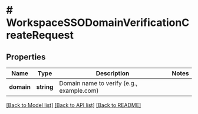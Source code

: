 # # WorkspaceSSODomainVerificationCreateRequest

## Properties

Name | Type | Description | Notes
------------ | ------------- | ------------- | -------------
**domain** | **string** | Domain name to verify (e.g., example.com) |

[[Back to Model list]](../../README.md#models) [[Back to API list]](../../README.md#endpoints) [[Back to README]](../../README.md)
